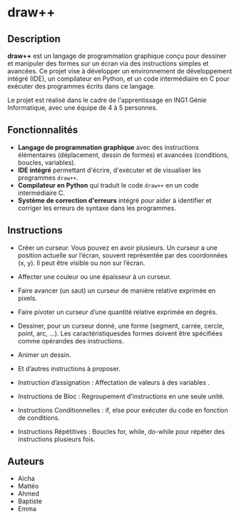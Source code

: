 # draw++

## Description

**draw++** est un langage de programmation graphique conçu pour dessiner et manipuler des formes sur un écran via des instructions simples et avancées. Ce projet vise à développer un environnement de développement intégré (IDE), un compilateur en Python, et un code intermédiaire en C pour exécuter des programmes écrits dans ce langage.

Le projet est réalisé dans le cadre de l'apprentissage en ING1 Génie Informatique, avec une équipe de 4 à 5 personnes.

## Fonctionnalités

- **Langage de programmation graphique** avec des instructions élémentaires (déplacement, dessin de formes) et avancées (conditions, boucles, variables).
- **IDE intégré** permettant d'écrire, d'exécuter et de visualiser les programmes `draw++`.
- **Compilateur en Python** qui traduit le code `draw++` en un code intermédiaire C.
- **Système de correction d'erreurs** intégré pour aider à identifier et corriger les erreurs de syntaxe dans les programmes.

## Instructions 

- Créer un curseur. Vous pouvez en avoir plusieurs. Un curseur a une position actuelle sur
l’écran, souvent représentée par des coordonnées (x, y). Il peut être visible ou non sur l’écran.
- Affecter une couleur ou une épaisseur à un curseur.
- Faire avancer (un saut) un curseur de manière relative exprimée en pixels.
- Faire pivoter un curseur d’une quantité relative exprimée en degrés.
- Dessiner, pour un curseur donné, une forme (segment, carrée, cercle, point, arc, ...). Les caractéristiquesdes formes doivent être spécifiées comme opérandes des instructions.
- Animer un dessin.
- Et d’autres instructions à proposer.

- Instruction d’assignation : Affectation de valeurs à des variables .
- Instructions de Bloc : Regroupement d’instructions en une seule unité.
- Instructions Conditionnelles : if, else pour exécuter du code en fonction de conditions.
- Instructions Répétitives : Boucles for, while, do-while pour répéter des instructions plusieurs
fois.

## Auteurs

- Aicha
- Mattéo
- Ahmed
- Baptiste
- Emma
